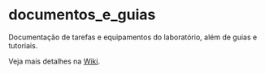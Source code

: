 # documentos_e_guias
Documentação de tarefas e equipamentos do laboratório, além de guias e tutoriais.

Veja mais detalhes na [Wiki](https://github.com/viscap/documentos_e_guias/wiki).
